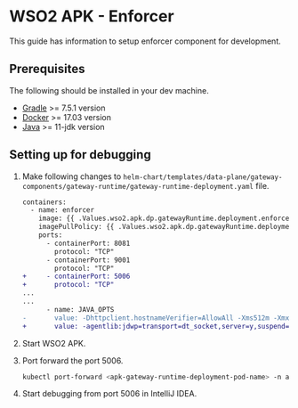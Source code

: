 # WSO2 APK - Enforcer

This guide has information to setup enforcer component for development.

## Prerequisites

The following should be installed in your dev machine.

- [Gradle](https://gradle.org/install/) >= 7.5.1 version
- [Docker](https://docs.docker.com/engine/install/ubuntu/) >= 17.03 version
- [Java](https://adoptium.net/installation/) >= 11-jdk version

## Setting up for debugging

1. Make following changes to `helm-chart/templates/data-plane/gateway-components/gateway-runtime/gateway-runtime-deployment.yaml` file.

    ```diff
    containers:
      - name: enforcer	
        image: {{ .Values.wso2.apk.dp.gatewayRuntime.deployment.enforcer.image }}	
        imagePullPolicy: {{ .Values.wso2.apk.dp.gatewayRuntime.deployment.enforcer.imagePullPolicy }}	
        ports:	
          - containerPort: 8081	
            protocol: "TCP"	
          - containerPort: 9001	
            protocol: "TCP"	
    +     - containerPort: 5006	
    +       protocol: "TCP"
    ...
    ...
          - name: JAVA_OPTS	
    -       value: -Dhttpclient.hostnameVerifier=AllowAll -Xms512m -Xmx512m -XX:MaxRAMFraction=2
    +       value: -agentlib:jdwp=transport=dt_socket,server=y,suspend=n,address=*:5006 -Dhttpclient.hostnameVerifier=AllowAll -Xms512m -Xmx512m -XX:MaxRAMFraction=2
    ```

2. Start WSO2 APK.

3. Port forward the port 5006.

    ```bash
    kubectl port-forward <apk-gateway-runtime-deployment-pod-name> -n apk 5006:5006
    ```

4. Start debugging from port 5006 in IntelliJ IDEA.
